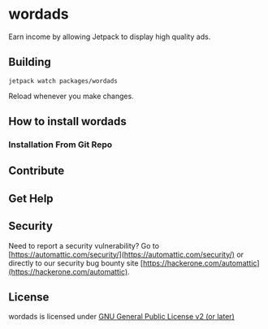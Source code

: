 # wordads

Earn income by allowing Jetpack to display high quality ads.

## Building

```
jetpack watch packages/wordads
```

Reload whenever you make changes.

## How to install wordads

### Installation From Git Repo

## Contribute

## Get Help

## Security

Need to report a security vulnerability? Go to [https://automattic.com/security/](https://automattic.com/security/) or directly to our security bug bounty site [https://hackerone.com/automattic](https://hackerone.com/automattic).

## License

wordads is licensed under [GNU General Public License v2 (or later)](./LICENSE.txt)

